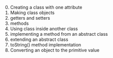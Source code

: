 0. Creating a class with one attribute
1. Making class objects
2. getters and setters
3. methods
4. Using class inside another class
5. implementing a method from an abstract class
6. extending an abstract class
7. toString() method implementation
8. Converting an object to the primitive value
